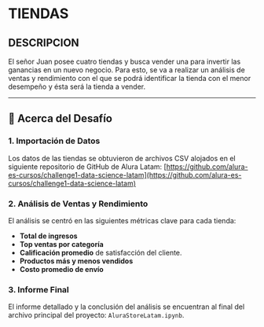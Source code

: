 # TIENDAS
## DESCRIPCION
El señor Juan posee cuatro tiendas y busca vender una para invertir las ganancias en un nuevo negocio. Para esto, se va a realizar un análisis de ventas y rendimiento con el que se podrá identificar la tienda con el menor desempeño y ésta será la tienda a vender.

---

## 🚀 Acerca del Desafío

### 1. **Importación de Datos**

Los datos de las tiendas se obtuvieron de archivos CSV alojados en el siguiente repositorio de GitHub de Alura Latam:
[https://github.com/alura-es-cursos/challenge1-data-science-latam](https://github.com/alura-es-cursos/challenge1-data-science-latam)

### 2. **Análisis de Ventas y Rendimiento**

El análisis se centró en las siguientes métricas clave para cada tienda:

* **Total de ingresos**
* **Top ventas por categoría**
* **Calificación promedio** de satisfacción del cliente.
* **Productos más y menos vendidos** 
* **Costo promedio de envío**

### 3. **Informe Final**

El informe detallado y la conclusión del análisis se encuentran al final del archivo principal del proyecto: `AluraStoreLatam.ipynb`.
